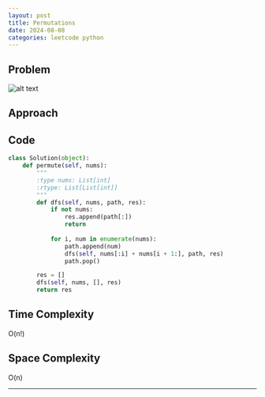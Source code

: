 ```yaml
---
layout: post
title: Permutations
date: 2024-08-08
categories: leetcode python
---
```

## Problem
![alt text](/blog/public/img/Permutations.png)

## Approach


## Code
```python
class Solution(object):
    def permute(self, nums):
        """
        :type nums: List[int]
        :rtype: List[List[int]]
        """
        def dfs(self, nums, path, res):
            if not nums:
                res.append(path[:])
                return
                
            for i, num in enumerate(nums):
                path.append(num)
                dfs(self, nums[:i] + nums[i + 1:], path, res)
                path.pop()

        res = []
        dfs(self, nums, [], res)
        return res
```

## Time Complexity
O(n!)
> 

## Space Complexity
O(n)
> 
---